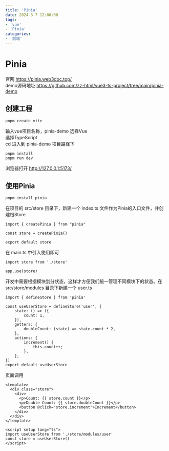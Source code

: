 ```yaml
---
title: 'Pinia'
date: 2024-3-7 12:00:00
tags:
- 'vue'
- 'Pinia'
categories:
- '前端'
---
```

# Pinia
官网 https://pinia.web3doc.top/  
demo源码地址 https://github.com/zz-html/vue3-ts-project/tree/main/pinia-demo
## 创建工程
```
pnpm create vite
```

输入vue项目名称，pinia-demo
选择Vue  
选择TypeScript  
cd 进入到 pinia-demo 项目路径下
```
pnpm install
pnpm run dev
```

浏览器打开 http://127.0.0.1:5173/  
## 使用Pinia
```
pnpm install pinia
```

在项目的 src/store 目录下，新建一个 index.ts 文件作为Pinia的入口文件，并创建根Store

```
import { createPinia } from "pinia"

const store = createPinia()

export default store
```

在 main.ts 中引入使用即可  

```
import store from './store'

app.use(store)
```

开发中需要根据模块划分状态，这样才方便我们统一管理不同模块下的状态。在 src/store/modules 目录下新建一个 user.ts

```
import { defineStore } from 'pinia'

const useUserStore = defineStore('user', {
    state: () => ({
        count: 1,
    }),
    getters: {
        doubleCount: (state) => state.count * 2,
    },
    actions: {
        increment() {
            this.count++;
        },
    },
})
export default useUserStore
```

页面调用

```
<template>
  <div class="store">
    <div>
      <p>Count: {{ store.count }}</p>
      <p>Double Count: {{ store.doubleCount }}</p>
      <button @click="store.increment">Increment</button>
    </div>
  </div>
</template>

<script setup lang="ts">
import useUserStore from './store/modules/user'
const store = useUserStore()
</script>
```
